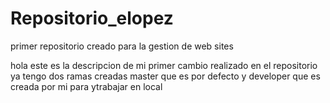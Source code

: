 # Repositorio_elopez
primer repositorio creado para la gestion de web sites 

hola este es la descripcion de mi primer cambio realizado en el repositorio ya tengo dos ramas creadas master que es por defecto y developer que es creada por mi para ytrabajar en local 
